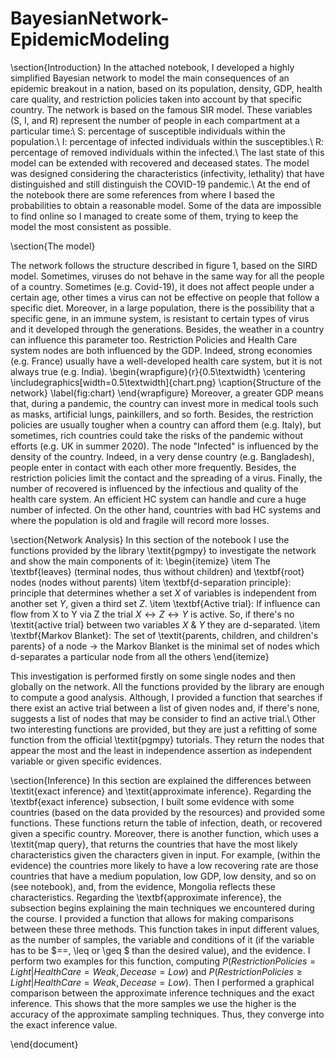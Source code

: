 # BayesianNetwork-EpidemicModeling

\section{Introduction}
In the attached notebook, I developed a highly simplified Bayesian network to model the main consequences of an epidemic breakout in a nation, based on its population, density, GDP, health care quality, and restriction policies taken into account by that specific country.
The network is based on the famous SIR model. These variables (S, I, and R) represent the number of people in each compartment at a particular time:\\
S: percentage of susceptible individuals within the population.\\
I: percentage of infected individuals within the susceptibles.\\
R: percentage of removed individuals within the infected.\\
The last state of this model can be extended with recovered and deceased states. The model was designed considering the characteristics (infectivity, lethality) that have distinguished and still distinguish the COVID-19 pandemic.\\
At the end of the notebook there are some references from where I based the probabilities to obtain a reasonable model. Some of the data are impossible to find online so I managed to create some of them, trying to keep the model the most consistent as possible.

\section{The model}

The network follows the structure described in figure 1, based on the SIRD model. Sometimes, viruses do not behave in the same way for all the people of a country. Sometimes (e.g. Covid-19), it does not affect people under a certain age, other times a virus can not be effective on people that follow a specific diet. Moreover, in a large population, there is the possibility that a specific gene, in an immune system, is resistant to certain types of virus and it developed through the generations. Besides, the weather in a country can influence this parameter too.  Restriction Policies and Health Care system nodes are both influenced by the GDP. Indeed, strong economies (e.g. France) usually have a well-developed health care system, but it is not always true (e.g. India). 
\begin{wrapfigure}{r}{0.5\textwidth} 
    \centering
    \includegraphics[width=0.5\textwidth]{chart.png}
    \caption{Structure of the network}
    \label{fig:chart}
\end{wrapfigure}
Moreover, a greater GDP means that, during a pandemic, the country can invest more in medical tools such as masks, artificial lungs, painkillers, and so forth. Besides, the restriction policies are usually tougher when a country can afford them (e.g. Italy), but sometimes, rich countries could take the risks of the pandemic without efforts (e.g. UK in summer 2020). The node "Infected" is influenced by the density of the country. Indeed, in a very dense country (e.g. Bangladesh), people enter in contact with each other more frequently. Besides, the restriction policies limit the contact and the spreading of a virus. Finally, the number of recovered is influenced by the infectious and quality of the health care system. An efficient HC system can handle and cure a huge number of infected. On the other hand, countries with bad HC systems and where the population is old and fragile will record more losses.

\section{Network Analysis}
In this section of the notebook I use the functions provided by the library \textit{pgmpy} to investigate the network and show the main components of it:
\begin{itemize}
    \item The \textbf{leaves} (terminal nodes, thus without children) and \textbf{root} nodes (nodes without parents)
    \item \textbf{d-separation principle}: principle that determines whether a set $X$ of variables is independent from another set $Y$, given a third set $Z$. 
    \item \textbf{Active trial}: If influence can flow from X to Y via Z the trial $X\leftrightarrow Z \leftrightarrow Y$ is active. So, if there's no \textit{active trial} between two variables $X\ \&\ Y$ they are d-separated.
    \item \textbf{Markov Blanket}: The set of \textit{parents, children, and children's parents} of a node $\rightarrow$ the Markov Blanket is the minimal set of nodes which d-separates a particular node from all the others
\end{itemize}

This investigation is performed firstly on some single nodes and then globally on the network. All the functions provided by the library are enough to compute a good analysis. Although, I provided a function that searches if there exist an active trial between a list of given nodes and, if there's none, suggests a list of nodes that may be consider to find an active trial.\\
Other two interesting functions are provided, but they are just a refitting of some function from the official \textit{pgmpy} tutorials. They return the nodes that appear the most and the least in independence assertion as independent variable or given specific evidences.

\section{Inference}
In this section are explained the differences between \textit{exact inference} and \textit{approximate inference}.
Regarding the \textbf{exact inference} subsection, I built some evidence with some countries (based on the data provided by the resources) and provided some functions.
These functions return the table of infection, death, or recovered given a specific country. Moreover, there is another function, which uses a \textit{map query}, that returns the countries that have the most likely characteristics given the characters given in input. For example, (within the evidence) the countries more likely to have a low recovering rate are those countries that have a medium population, low GDP, low density, and so on (see notebook), and, from the evidence, Mongolia reflects these characteristics. Regarding the \textbf{approximate inference}, the subsection begins explaining the main techniques we encountered during the course. I provided a function that allows for making comparisons between these three methods. This function takes in input different values, as the number of samples, the variable and conditions of it (if the variable has to be $==, \leq or \geq $ than the desired value), and the evidence. I perform two examples for this function, computing  $P(RestrictionPolicies=Light|HealthCare=Weak, Decease=Low)$ and  $P(RestrictionPolicies\geq Light|HealthCare=Weak, Decease=Low)$. Then I performed a graphical comparison between the approximate inference techniques and the exact inference. This shows that the more samples we use the higher is the accuracy of the approximate sampling techniques. Thus, they converge into the exact inference value.

\end{document}
